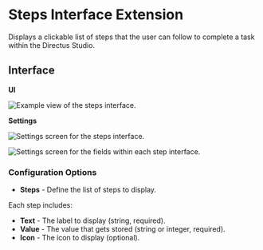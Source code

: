 # Steps Interface Extension

Displays a clickable list of steps that the user can follow to complete a task within the Directus Studio.

## Interface

**UI**

![Example view of the steps interface.](https://raw.githubusercontent.com/directus-labs/extensions/main/packages/steps-component/docs/steps-interface-example.png)

**Settings**

![Settings screen for the steps interface.](https://raw.githubusercontent.com/directus-labs/extensions/main/packages/steps-component/docs/steps-interface-settings-steps.png)

![Settings screen for the fields within each step interface.](https://raw.githubusercontent.com/directus-labs/extensions/main/packages/steps-component/docs/steps-interface-settings-fields.png)

### Configuration Options

- **Steps** - Define the list of steps to display.

Each step includes:
- **Text** - The label to display (string, required).
- **Value** - The value that gets stored (string or integer, required).
- **Icon** - The icon to display (optional).
